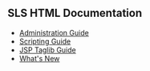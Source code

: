 ## SLS HTML Documentation

- [Administration Guide]
- [Scripting Guide]
- [JSP Taglib Guide]
- [What's New]


[Administration Guide]: files/%SLS_VERSION%/html-admin-guide/sls-adminguide.html
[Scripting Guide]: files/%SLS_VERSION%/html-scripting-guide/sls-scripting-guide.html
[JSP Taglib Guide]: files/%SLS_VERSION%/html-taglib-guide/sls-taglib-guide.html
[What's New]: files/%SLS_VERSION%/whats_new.html